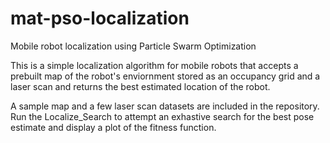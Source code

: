 mat-pso-localization
====================

Mobile robot localization using Particle Swarm Optimization

This is a simple localization algorithm for mobile robots that accepts a
prebuilt map of the robot's enviornment stored as an occupancy grid and a
laser scan and returns the best estimated location of the robot. 

A sample map and a few laser scan datasets are included in the repository.
Run the Localize_Search to attempt an exhastive search for the best pose 
estimate and display a plot of the fitness function.

